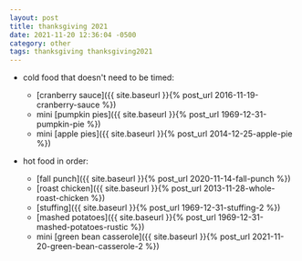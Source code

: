 ```yaml
---
layout: post
title: thanksgiving 2021
date: 2021-11-20 12:36:04 -0500
category: other
tags: thanksgiving thanksgiving2021
---
```


* cold food that doesn't need to be timed:
  * [cranberry sauce]({{ site.baseurl }}{% post_url 2016-11-19-cranberry-sauce %})
  * mini [pumpkin pies]({{ site.baseurl }}{% post_url 1969-12-31-pumpkin-pie %})
  * mini [apple pies]({{ site.baseurl }}{% post_url 2014-12-25-apple-pie %})

* hot food in order:
  * [fall punch]({{ site.baseurl }}{% post_url 2020-11-14-fall-punch %})
  * [roast chicken]({{ site.baseurl }}{% post_url 2013-11-28-whole-roast-chicken %})
  * [stuffing]({{ site.baseurl }}{% post_url 1969-12-31-stuffing-2 %})
  * [mashed potatoes]({{ site.baseurl }}{% post_url 1969-12-31-mashed-potatoes-rustic %})
  * mini [green bean casserole]({{ site.baseurl }}{% post_url 2021-11-20-green-bean-casserole-2 %})
